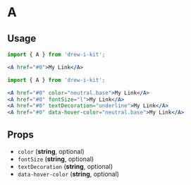 # A

## Usage

```jsx
import { A } from 'drew-i-kit';

<A href="#0">My Link</A>
```

```jsx
import { A } from 'drew-i-kit';

<A href="#0" color="neutral.base">My Link</A>
<A href="#0" fontSize="l">My Link</A>
<A href="#0" textDecoration="underline">My Link</A>
<A href="#0" data-hover-color="neutral.base">My Link</A>
```

## Props

- `color` (**string**, optional)
- `fontSize` (**string**, optional)
- `textDecoration` (**string**, optional)
- `data-hover-color` (**string**, optional)
